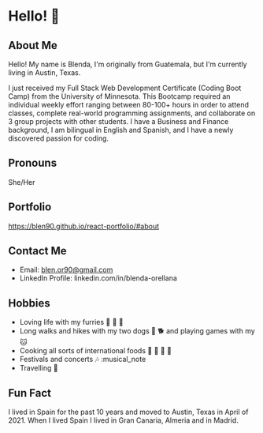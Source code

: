 # Hello! 👋

## About Me

Hello! My name is Blenda, I'm originally from Guatemala, but I'm currently living in Austin, Texas.

I just received my Full Stack Web Development Certificate (Coding Boot Camp) from the University of Minnesota. This Bootcamp required an individual weekly effort ranging between 80-100+ hours in order to attend classes, complete real-world programming assignments, and collaborate on 3 group projects with other students. I have a Business and Finance background, I am bilingual in English and Spanish, and I have a newly discovered passion for coding.

## Pronouns 

She/Her

## Portfolio

https://blen90.github.io/react-portfolio/#about

## Contact Me

* Email: blen.or90@gmail.com
* LinkedIn Profile: linkedin.com/in/blenda-orellana

## Hobbies

* Loving life with my furries :feet: :paw_prints: :paw_prints:
* Long walks and hikes with my two dogs :dog: :dog2: and playing games with my :cat:
* Cooking all sorts of international foods :shallow_pan_of_food: :spaghetti: :curry: :ramen:
* Festivals and concerts :notes: :musical_note
* Travelling :flight_departure:

## Fun Fact

I lived in Spain for the past 10 years and moved to Austin, Texas in April of 2021. When I lived Spain I lived in Gran Canaria, Almeria and in Madrid.
